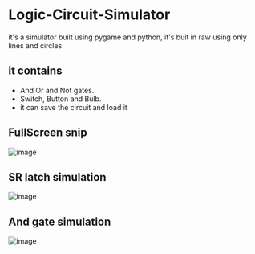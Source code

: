 # Logic-Circuit-Simulator
it's a simulator built using pygame and python, it's buit in raw using only lines and circles
## it contains 
- And Or and Not gates.
- Switch, Button and Bulb.
- it can save the circuit and load it
## FullScreen snip


![image](https://user-images.githubusercontent.com/108637087/179367016-f93a1673-43ac-47cc-90be-e40240a73390.png)




## SR latch simulation


![image](https://user-images.githubusercontent.com/108637087/179366898-aeae3074-2ac4-4976-b5e9-4d679c713222.png)


## And gate simulation


![image](https://user-images.githubusercontent.com/108637087/179367003-c7033965-91ab-47f4-8913-a0b76c3f45ee.png)
